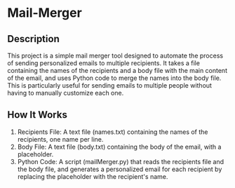# Mail-Merger

## Description
This project is a simple mail merger tool designed to automate the process of sending personalized emails to multiple recipients. It takes a file containing the names of the recipients and a body file with the main content of the email, and uses Python code to merge the names into the body file. This is particularly useful for sending emails to multiple people without having to manually customize each one.

## How It Works
1. Recipients File: A text file (names.txt) containing the names of the recipients, one name per line.
2. Body File: A text file (body.txt) containing the body of the email, with a placeholder.
3. Python Code: A script (mailMerger.py) that reads the recipients file and the body file, and generates a personalized email for each recipient by replacing the placeholder with the recipient's name.
